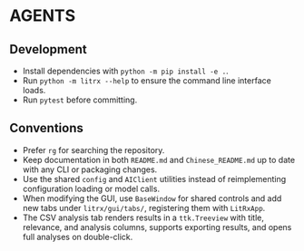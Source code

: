 # AGENTS

## Development
- Install dependencies with `python -m pip install -e .`.
- Run `python -m litrx --help` to ensure the command line interface loads.
- Run `pytest` before committing.

## Conventions
- Prefer `rg` for searching the repository.
- Keep documentation in both `README.md` and `Chinese_README.md` up to date with any CLI or packaging changes.
- Use the shared `config` and `AIClient` utilities instead of reimplementing configuration loading or model calls.
- When modifying the GUI, use `BaseWindow` for shared controls and add new tabs under `litrx/gui/tabs/`, registering them with `LitRxApp`.
- The CSV analysis tab renders results in a `ttk.Treeview` with title, relevance, and analysis columns, supports exporting results, and opens full analyses on double-click.
